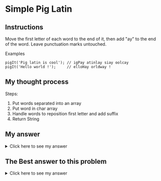 # Simple Pig Latin
## Instructions

Move the first letter of each word to the end of it, then add "ay" to the end of the word. Leave punctuation marks untouched.

Examples
```
pigIt('Pig latin is cool'); // igPay atinlay siay oolcay
pigIt('Hello world !');     // elloHay orldway !
```

## My thought process

Steps:
1. Put words separated into an array
2. Put word in char array
2. Handle words to reposition first letter and add suffix
3. Return String

## My answer

<details> 
  <summary>Click here to see my answer</summary>

    public class PigLatin {
  
        public static String pigIt(String str) {
            
            String[] words = str.split(" ");
            char firstChar;
            String newString = "";
            String newWord = "";
            int i = 0;
            int j = 0;
            
            //iterate all words
            for(i = 0; i < words.length; i++){
                
                //adjust array size considering extra letters
                //if it's punctuation mark
                if(words[i].charAt(0) >= 33 && words[i].charAt(0) <= 64 && words[i].length() == 1){
                  char[] currentWordChars = {words[i].charAt(0)};
                  //convert word to string
                  newWord = String.valueOf(currentWordChars);
                }else{
                  char[] currentWordChars = new char[words[i].length() + 2];    
                  //save first char of the word
                  firstChar = words[i].charAt(0);
                  //create new word
                for(j = 0; j < words[i].length() - 1; j++ ){    
                    currentWordChars[j] = words[i].charAt(j + 1);
                }
                // add newfinal chars
                currentWordChars[j] = firstChar;
                currentWordChars[j + 1] = 'a';
                currentWordChars[j + 2] = 'y';
                //convert word to string
                newWord = String.valueOf(currentWordChars);
             }

            newString = newString + newWord;        
            //in case it needs space between words
            if(i != words.length - 1){
            newString = newString + " ";
            }
          }
          return newString;
        }
    }
    
</details>

## The Best answer to this problem

<details> 
  <summary>Click here to see my answer</summary>

    public class PigLatin {
        public static String pigIt(String str) {
            return str.replaceAll("(\\w)(\\w*)", "$2$1ay");
        }
    }
    //by Blind4Basics
    
</details>
